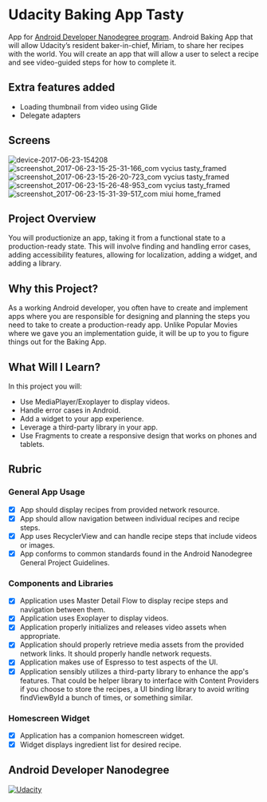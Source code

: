 # Udacity Baking App Tasty
App for [Android Developer Nanodegree program](https://www.udacity.com/course/android-developer-nanodegree--nd801). 
Android Baking App that will allow Udacity’s resident baker-in-chief, Miriam, to share her recipes with the world. You will create an app that will allow a user to select a recipe and see video-guided steps for how to complete it.


## Extra features added

* Loading thumbnail from video using Glide
* Delegate adapters

## Screens
![device-2017-06-23-154208](https://user-images.githubusercontent.com/3719141/27482544-95d07432-582a-11e7-966b-2b8debb0a269.png)
![screenshot_2017-06-23-15-25-31-166_com vycius tasty_framed](https://user-images.githubusercontent.com/3719141/27482547-95d4ad7c-582a-11e7-8e28-41122ff9efd2.png)
![screenshot_2017-06-23-15-26-20-723_com vycius tasty_framed](https://user-images.githubusercontent.com/3719141/27482545-95d2018a-582a-11e7-85c7-1bacc937e82d.png)
![screenshot_2017-06-23-15-26-48-953_com vycius tasty_framed](https://user-images.githubusercontent.com/3719141/27482543-95cf0b60-582a-11e7-9988-5d037ab24947.png)
![screenshot_2017-06-23-15-31-39-517_com miui home_framed](https://user-images.githubusercontent.com/3719141/27482546-95d2c7b4-582a-11e7-8438-11f58d933a4b.png)

## Project Overview
You will productionize an app, taking it from a functional state to a production-ready state. This will involve finding and handling error cases, adding accessibility features, allowing for localization, adding a widget, and adding a library.

## Why this Project?
As a working Android developer, you often have to create and implement apps where you are responsible for designing and planning the steps you need to take to create a production-ready app. Unlike Popular Movies where we gave you an implementation guide, it will be up to you to figure things out for the Baking App.

## What Will I Learn?
In this project you will:
* Use MediaPlayer/Exoplayer to display videos.
* Handle error cases in Android.
* Add a widget to your app experience.
* Leverage a third-party library in your app.
* Use Fragments to create a responsive design that works on phones and tablets.

## Rubric

### General App Usage
- [x] App should display recipes from provided network resource.
- [x] App should allow navigation between individual recipes and recipe steps.
- [x] App uses RecyclerView and can handle recipe steps that include videos or images.
- [x] App conforms to common standards found in the Android Nanodegree General Project Guidelines.

### Components and Libraries
- [x] Application uses Master Detail Flow to display recipe steps and navigation between them.
- [x] Application uses Exoplayer to display videos.
- [x] Application properly initializes and releases video assets when appropriate.
- [x] Application should properly retrieve media assets from the provided network links. It should properly handle network requests.
- [x] Application makes use of Espresso to test aspects of the UI.
- [x] Application sensibly utilizes a third-party library to enhance the app's features. That could be helper library to interface with Content Providers if you choose to store the recipes, a UI binding library to avoid writing findViewById a bunch of times, or something similar.

### Homescreen Widget
- [x] Application has a companion homescreen widget.
- [x] Widget displays ingredient list for desired recipe.

## Android Developer Nanodegree
[![Udacity](https://cloud.githubusercontent.com/assets/3719141/14508774/c7f6cbce-01d1-11e6-9daf-02bcd10b6400.jpeg)](https://www.udacity.com/course/android-developer-nanodegree--nd801)
